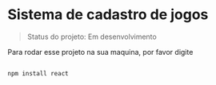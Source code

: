 <h1> Sistema de cadastro de jogos </h1>

> Status do projeto: Em desenvolvimento

Para rodar esse projeto na sua maquina, por favor digite 

```

npm install react 

````
